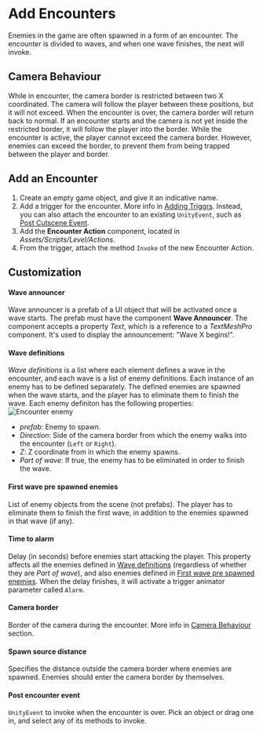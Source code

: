 # Add Encounters

Enemies in the game are often spawned in a form of an encounter. The encounter is divided to waves, and when one wave finishes, the next will invoke.

## Camera Behaviour

While in encounter, the camera border is restricted between two X coordinated. The camera will follow the player between these positions, but it will not exceed. When the encounter is over, the camera border will return back to normal. If an encounter starts and the camera is not yet inside the restricted border, it will follow the player into the border. While the encounter is active, the player cannot exceed the camera border. However, enemies can exceed the border, to prevent them from being trapped between the player and border.

## Add an Encounter

1. Create an empty game object, and give it an indicative name.
2. Add a trigger for the encounter. More info in [Adding Triggrs](../manual/add-triggers.md). Instead, you can also attach the encounter to an existing `UnityEvent`, such as [Post Cutscene Event](../manual/create-cutscenes.md#post-cutscene-event).
3. Add the **Encounter Action** component, located in *Assets/Scripts/Level/Actions*.
4. From the trigger, attach the method `Invoke` of the new Encounter Action.

## Customization

#### Wave announcer

Wave announcer is a prefab of a UI object that will be activated once a wave starts. The prefab must have the component **Wave Announcer**. The component accepts a property *Text*, which is a reference to a *TextMeshPro* component. It's used to display the announcement: "Wave X begins!".

#### Wave definitions

*Wave definitions* is a list where each element defines a wave in the encounter, and each wave is a list of enemy definitions. Each instance of an enemy has to be defined separately. The defined enemies are spawned when the wave starts, and the player has to eliminate them to finish the wave. Each enemy definiton has the following properties:
![Encounter enemy](../resources/EncounterEnemy.png)

* *prefab*:  Enemy to spawn.
* *Direction*: Side of the camera border from which the enemy walks into the encounter (`Left` or `Right`).
* *Z*: Z coordinate from in which the enemy spawns.
* *Part of wave*: If true, the enemy has to be eliminated in order to finish the wave.

#### First wave pre spawned enemies

List of enemy objects from the scene (not prefabs). The player has to eliminate them to finish the first wave, in addition to the enemies spawned in that wave (if any).

#### Time to alarm

Delay (in seconds) before enemies start attacking the player. This property affects all the enemies defined in [Wave definitions](#wave-definitions) (regardless of whether they are *Part of wave*), and also enemies defined in [First wave pre spawned enemies](#first-wave-pre-spawned-enemies). When the delay finishes, it will activate a trigger animator parameter called `Alarm`.

#### Camera border

Border of the camera during the encounter. More info in [Camera Behaviour](#camera-behaviour) section.

#### Spawn source distance

Specifies the distance outside the camera border where enemies are spawned. Enemies should enter the camera border by themselves.

#### Post encounter event

`UnityEvent` to invoke when the encounter is over. Pick an object or drag one in, and select any of its methods to invoke.